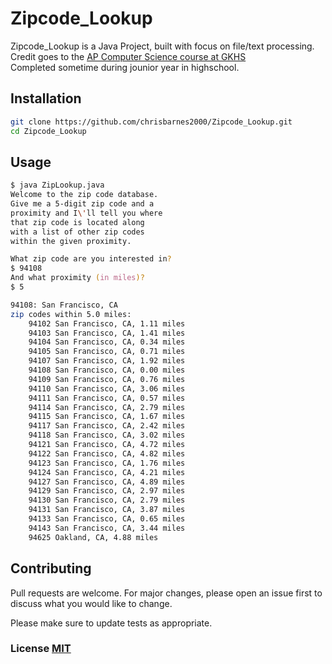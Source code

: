 # Zipcode_Lookup

Zipcode_Lookup is a Java Project, built with focus on file/text processing. \
Credit goes to the [AP Computer Science course at GKHS](https://www.bethelsd.org/Page/5198) \
Completed sometime during jounior year in highschool.

## Installation

```bash
git clone https://github.com/chrisbarnes2000/Zipcode_Lookup.git
cd Zipcode_Lookup
```

## Usage

```zsh
$ java ZipLookup.java 
Welcome to the zip code database.
Give me a 5-digit zip code and a
proximity and I\'ll tell you where
that zip code is located along
with a list of other zip codes
within the given proximity.

What zip code are you interested in?
$ 94108
And what proximity (in miles)?
$ 5

94108: San Francisco, CA
zip codes within 5.0 miles:
    94102 San Francisco, CA, 1.11 miles
    94103 San Francisco, CA, 1.41 miles
    94104 San Francisco, CA, 0.34 miles
    94105 San Francisco, CA, 0.71 miles
    94107 San Francisco, CA, 1.92 miles
    94108 San Francisco, CA, 0.00 miles
    94109 San Francisco, CA, 0.76 miles
    94110 San Francisco, CA, 3.06 miles
    94111 San Francisco, CA, 0.57 miles
    94114 San Francisco, CA, 2.79 miles
    94115 San Francisco, CA, 1.67 miles
    94117 San Francisco, CA, 2.42 miles
    94118 San Francisco, CA, 3.02 miles
    94121 San Francisco, CA, 4.72 miles
    94122 San Francisco, CA, 4.82 miles
    94123 San Francisco, CA, 1.76 miles
    94124 San Francisco, CA, 4.21 miles
    94127 San Francisco, CA, 4.89 miles
    94129 San Francisco, CA, 2.97 miles
    94130 San Francisco, CA, 2.79 miles
    94131 San Francisco, CA, 3.87 miles
    94133 San Francisco, CA, 0.65 miles
    94143 San Francisco, CA, 3.44 miles
    94625 Oakland, CA, 4.88 miles
```

## Contributing

Pull requests are welcome. For major changes, please open an issue first to discuss what you would like to change.

Please make sure to update tests as appropriate.

### License [MIT](https://choosealicense.com/licenses/mit/)
